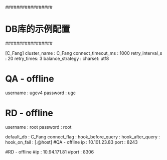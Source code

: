 #################
# DB库的示例配置
#################


[C_Fang]
cluster_name  :  C_Fang
connect_timeout_ms  :  1000
retry_interval_s  :  20
retry_times: 3
balance_strategy  :
charset: utf8

# QA - offline
username  :  ugcv4
password  :  ugc

# RD - offline
username : root
password : root

default_db  :  C_Fang
connect_flag  :
hook_before_query  :
hook_after_query  :
hook_on_fail  :
[.@host]
#QA - offline
ip    : 10.101.23.83
port  : 8243

#RD - offline
#ip    : 10.94.171.81
#port  : 8306






